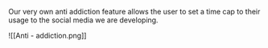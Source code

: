 Our very own anti addiction feature allows the user to set a time cap to their usage to the social media we are developing.

![[Anti - addiction.png]]
